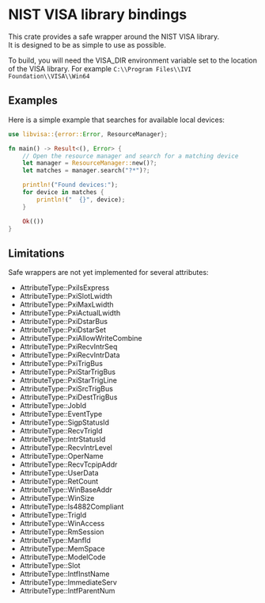 # NIST VISA library bindings
This crate provides a safe wrapper around the NIST VISA library.  
It is designed to be as simple to use as possible.

To build, you will need the VISA_DIR environment variable set to the location of the VISA library.
For example `C:\\Program Files\\IVI Foundation\\VISA\\Win64`

## Examples

Here is a simple example that searches for available local devices:
```rust
use libvisa::{error::Error, ResourceManager};

fn main() -> Result<(), Error> {
    // Open the resource manager and search for a matching device
    let manager = ResourceManager::new()?;
    let matches = manager.search("?*")?;

    println!("Found devices:");
    for device in matches {
        println!("  {}", device);
    }

    Ok(())
}
```

## Limitations

Safe wrappers are not yet implemented for several attributes:
- AttributeType::PxiIsExpress
- AttributeType::PxiSlotLwidth
- AttributeType::PxiMaxLwidth
- AttributeType::PxiActualLwidth
- AttributeType::PxiDstarBus
- AttributeType::PxiDstarSet
- AttributeType::PxiAllowWriteCombine
- AttributeType::PxiRecvIntrSeq
- AttributeType::PxiRecvIntrData
- AttributeType::PxiTrigBus
- AttributeType::PxiStarTrigBus
- AttributeType::PxiStarTrigLine
- AttributeType::PxiSrcTrigBus
- AttributeType::PxiDestTrigBus
- AttributeType::JobId
- AttributeType::EventType
- AttributeType::SigpStatusId
- AttributeType::RecvTrigId
- AttributeType::IntrStatusId
- AttributeType::RecvIntrLevel
- AttributeType::OperName
- AttributeType::RecvTcpipAddr
- AttributeType::UserData
- AttributeType::RetCount
- AttributeType::WinBaseAddr
- AttributeType::WinSize
- AttributeType::Is4882Compliant
- AttributeType::TrigId
- AttributeType::WinAccess
- AttributeType::RmSession
- AttributeType::ManfId
- AttributeType::MemSpace
- AttributeType::ModelCode
- AttributeType::Slot
- AttributeType::IntfInstName
- AttributeType::ImmediateServ
- AttributeType::IntfParentNum
